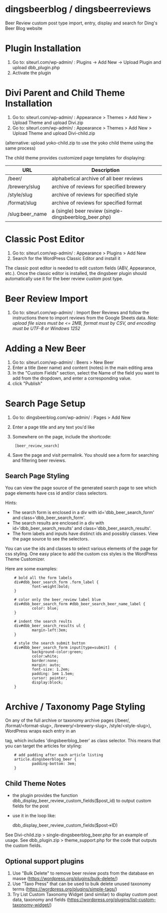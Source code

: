 # dingsbeerblog / dingsbeerreviews

Beer Review custom post type import, entry, display and search for Ding's Beer Blog website

# Plugin Installation

1. Go to: siteurl.com/wp-admin/ : Plugins -> Add New -> Upload Plugin and upload dbb_plugin.php
2. Activate the plugin

# Divi Parent and Child Theme Installation
1. Go to: siteurl.com/wp-admin/ : Appearance > Themes > Add New > Upload Theme and upload Divi.zip
2. Go to: siteurl.com/wp-admin/ : Appearance > Themes > Add New > Upload Theme and upload Divi-child.zip

(alternative: upload yoko-child.zip to use the yoko child theme using the same process)

The child theme provides customized page templates for displaying:

| URL             | Description                                                                       |
|-----------------|-----------------------------------------------------------------------------------|
| /beer/          | alphabetical archive of all beer reviews                                          |
| /brewery/slug   | archive of reviews for specified brewery                                          |
| /style/slug     | archive of reviews for specified style                                            |
| /format/slug    | archive of reviews for specified format                                           |
| /slug:beer_name | a (single) beer review (single-dingsbeerblog_beer.php)                            |

# Classic Post Editor
1. Go to: siteurl.com/wp-admin/ : Appearance > Plugins > Add New
2. Search for the WordPress Classic Editor and install it

The classic post editor is needed to edit custom fields (ABV, Appearance, etc.). Once the classic editor is installed,
the dingsbeer plugin should automatically use it for the beer review custom post type.

# Beer Review Import
1. Go to: siteurl.com/wp-admin/ : Import Beer Reviews and follow the instructions there to import
reviews from the Google Sheets data.
*Note: upload file sizes must be <= 2MB, format must by CSV, and encoding must be UTF-8 or Windows 1252*

# Adding a New Beer
1. Go to: siteurl.com/wp-admin/ : Beers > New Beer
2. Enter a title (beer name) and content (notes) in the main editing area
3. In the "Custom Fields" section, select the Name of the field you want to add from the dropdown, and enter a corresponding value.
4. click "Publish"

# Search Page Setup

1. Go to: dingsbeerblog.com/wp-admin/ : Pages > Add New
2. Enter a page title and any text you'd like
3. Somewhere on the page, include the shortcode:

        [beer_review_search]

4. Save the page and visit permalink. You should see a form for searching and filtering beer reviews.

## Search Page Styling
You can view the page source of the generated search page to see which page elements have css id and/or class selectors.

Hints:
- The search form is enclosed in a div with id='dbb_beer_search_form' and class='dbb_beer_search_form'.
- The search results are enclosed in a div with id='dbb_beer_search_results' and class='dbb_beer_search_results'.
- The form labels and inputs have distinct ids and possibly classes. View the page source to see the selectors.

You can use the ids and classes to select various elements of the page for css styling. One easy place to add the custom css styles
is the WordPress Theme Customizer.

Here are some examples:


        # bold all the form labels
        div#dbb_beer_search_form .form_label {
                font-weight:bold;
        }

        # color only the beer_review label blue
        div#dbb_beer_search_form #dbb_beer_search_beer_name_label {
                color: blue;
        }

        # indent the search reults
        div#dbb_beer_search_results ul {
                margin-left:3em;
        }

        # style the search submit button
        div#dbb_beer_search_form input[type=submit]  {
                background-color:green;
                color:white;
                border:none;
                margin: auto;
                font-size: 1.2em;
                padding: 1em 1.5em;
                cursor: pointer;
                display:block;
        }

# Archive / Taxonomy Page Styling

On any of the full archive or taxonomy archive pages (/beer/, /format/\<format-slug\>, /brewery/\<brewery-slug\>, /style/\<style-slug\>),
WordPress wraps each entry in an <article> tag, which includes 'dingsbeerblog_beer' as class selector. This means that you can target the articles for styling:

        # add padding after each article listing
        article.dingsbeerblog_beer {
                padding-bottom: 3em;
        }

# Child Theme Notes
- the plugin provides the function dbb_display_beer_review_custom_fields($post_id) to output custom fields for the post
- use it in the loop like:

   dbb_display_beer_review_custom_fields($post->ID)

See Divi-child.zip > single-dingsbeerblog_beer.php for an example of usage.
See dbb_plugin.zip > theme_support.php for the code that outputs the custom fields.

# Optional support plugins
1. Use "Bulk Delete" to remove beer review posts from the database en masse (https://wordpress.org/plugins/bulk-delete/)
2. Use "Taxo Press" that can be used to bulk delete unused taxonomy terms (https://wordpress.org/plugins/simple-tags/)
3. Try List Custom Taxonomy Widget (and similar) to display custom post data, taxonomy and fields (https://wordpress.org/plugins/list-custom-taxonomy-widget/)

